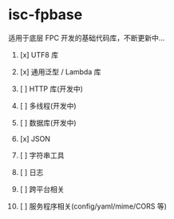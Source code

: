 # isc-fpbase

适用于底层 FPC 开发的基础代码库，不断更新中...

1. [x]  UTF8 库

2. [x] 通用泛型 / Lambda 库

3. [ ] HTTP 库(开发中)

4. [ ] 多线程(开发中)

5. [ ] 数据库(开发中)

6. [x] JSON

7. [ ] 字符串工具

8. [ ] 日志

9. [ ] 跨平台相关

10. [ ] 服务程序相关(config/yaml/mime/CORS 等)
